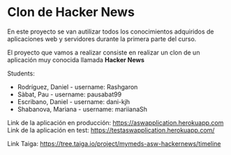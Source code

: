 <h1>Clon de Hacker News</h1>
<p>
En este proyecto se van  autilizar todos los conocimientos adquiridos de aplicaciones web y servidores durante la primera parte del curso.
</p>
<p>
El proyecto que vamos a realizar consiste en realizar un clon de un aplicación muy conocida llamada <b>Hacker News</b>
</p>
Students:

* Rodríguez, Daniel - username: Rashgaron
* Sàbat, Pau  -  username: pausabat99
* Escribano, Daniel - username: dani-kjh
* Shabanova, Mariana - username: mariianaSh

Link de la aplicación en producción: https://aswapplication.herokuapp.com
Link de la aplicación en test: https://testaswapplication.herokuapp.com/


Link Taiga: https://tree.taiga.io/project/mymeds-asw-hackernews/timeline
